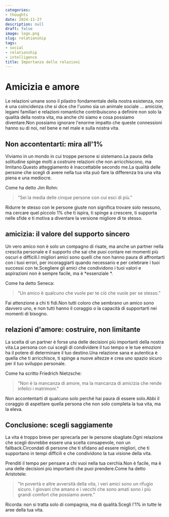 ```yaml
---
categories:
- thoughts
date: 2024-11-27
description: null
draft: false
image: logo.png
slug: relationship
tags:
- social
- relationship
- intelligence
title: Importanza delle relazioni
---
```


# Amicizia e amore

Le relazioni umane sono il pilastro fondamentale della nostra esistenza, non è una coincidenza che si dice che l'uomo sia un animale sociale ... amicizie, legami familiari e relazioni romantiche contribuiscono a definire non solo la qualità della nostra vita, ma anche chi siamo e cosa possiamo diventare.Non possiamo ignorare l'enorme impatto che queste connessioni hanno su di noi, nel bene e nel male e sulla nostra vita.

## Non accontentarti: mira all'1%

Viviamo in un mondo in cui troppe persone si sistemano.La paura della solitudine spinge molti a costruire relazioni che non arricchiscono, ma limitano.Questo atteggiamento è inaccettabile secondo me.La qualità delle persone che scegli di avere nella tua vita può fare la differenza tra una vita piena e una mediocre.

Come ha detto Jim Rohn:
> "Sei la media delle cinque persone con cui esci di più."

Ridurre te stesso con le persone giuste non significa trovare solo nessuno, ma cercare quel piccolo 1% che ti ispira, ti spinge a crescere, ti supporta nelle sfide e ti motiva a diventare la versione migliore di te stesso.

## amicizia: il valore del supporto sincero

Un vero amico non è solo un compagno di risate, ma anche un partner nella crescita personale e il supporto che sai che puoi contare nei momenti più oscuri e difficili.I migliori amici sono quelli che non hanno paura di affrontarti con i tuoi errori, per incoraggiarti quando necessario e per celebrare i tuoi successi con te.Scegliere gli amici che condividono i tuoi valori e aspirazioni non è sempre facile, ma è *essenziale *.

Come ha detto Seneca:
> "Un amico è qualcuno che vuole per te ciò che vuole per se stesso."

Fai attenzione a chi ti fidi.Non tutti coloro che sembrano un amico sono davvero uno, e non tutti hanno il coraggio o la capacità di supportarti nei momenti di bisogno.

## relazioni d'amore: costruire, non limitante

La scelta di un partner è forse una delle decisioni più importanti della nostra vita.La persona con cui scegli di condividere il tuo tempo e le tue emozioni ha il potere di determinare il tuo destino.Una relazione sana e autentica è quella che ti arricchisce, ti spinge a nuove altezze e crea uno spazio sicuro per il tuo sviluppo personale.

Come ha scritto Friedrich Nietzsche:
> "Non è la mancanza di amore, ma la mancanza di amicizia che rende infelici i matrimoni."

Non accontentarti di qualcuno solo perché hai paura di essere solo.Abbi il coraggio di aspettare quella persona che non solo completa la tua vita, ma la eleva.

## Conclusione: scegli saggiamente

La vita è troppo breve per sprecarla per le persone sbagliate.Ogni relazione che scegli dovrebbe essere una scelta consapevole, non un fallback.Circondati di persone che ti sfidano ad essere migliori, che ti supportano in tempi difficili e che condividono la tua visione della vita.

Prenditi il ​​tempo per pensare a chi vuoi nella tua cerchia.Non è facile, ma è una delle decisioni più importanti che puoi prendere.Come ha detto Aristotele:
> "In povertà e altre avversità della vita, i veri amici sono un rifugio sicuro. I giovani che amano e i vecchi che sono amati sono i più grandi comfort che possiamo avere."

Ricorda: non si tratta solo di compagnia, ma di qualità.Scegli l'1% in tutte le aree della tua vita.

